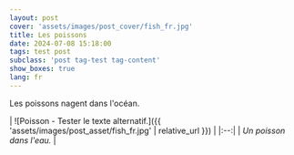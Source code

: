 ```yaml
---
layout: post
cover: 'assets/images/post_cover/fish_fr.jpg'
title: Les poissons
date: 2024-07-08 15:18:00
tags: test post
subclass: 'post tag-test tag-content'
show_boxes: true
lang: fr
---
```


Les poissons nagent dans l'océan.

| ![Poisson - Tester le texte alternatif.]({{ 'assets/images/post_asset/fish_fr.jpg' | relative_url }}) | 
|:--:| 
| *Un poisson dans l'eau.* |